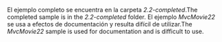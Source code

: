 <span data-ttu-id="5b954-101">El ejemplo completo se encuentra en la carpeta *2.2-completed*.</span><span class="sxs-lookup"><span data-stu-id="5b954-101">The completed sample is in the *2.2-completed* folder.</span></span> <span data-ttu-id="5b954-102">El ejemplo *MvcMovie22* se usa a efectos de documentación y resulta difícil de utilizar.</span><span class="sxs-lookup"><span data-stu-id="5b954-102">The *MvcMovie22* sample is used for documentation and is difficult to use.</span></span>